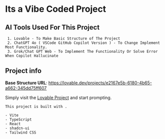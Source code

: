 # Its a Vibe Coded Project

## AI Tools Used For This Project 
```
 1. Lovable - To Make Basic Structure of The Project
 2. ChatGPT 4o ( VSCode GitHub Copilot Version ) - To Change Implement Most Functionality.
 3. Grok/Chat GPT Web - To Implement The Functionality Or Solve Error When Copilot Hallucinate
```
     
## Project info

**Base Structure URL**: https://lovable.dev/projects/e2167e5b-6180-4b65-a662-345dd75ff607

Simply visit the [Lovable Project](https://lovable.dev/projects/e2167e5b-6180-4b65-a662-345dd75ff607) and start prompting.

```
This project is built with .

- Vite
- TypeScript
- React
- shadcn-ui
- Tailwind CSS
```
